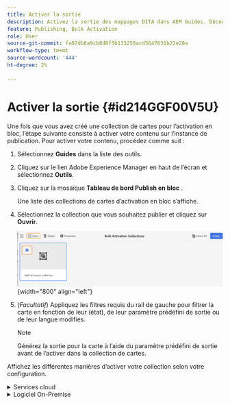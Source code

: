 ```yaml
---
title: Activer la sortie
description: Activez la sortie des mappages DITA dans AEM Guides. Découvrez comment activer votre contenu sur l’instance de publication.
feature: Publishing, Bulk Activation
role: User
source-git-commit: fa07db6a9cb8d8f5b133258acd5647631b22e28a
workflow-type: tm+mt
source-wordcount: '444'
ht-degree: 2%

---
```


# Activer la sortie {#id214GGF00V5U}

Une fois que vous avez créé une collection de cartes pour l’activation en bloc, l’étape suivante consiste à activer votre contenu sur l’instance de publication. Pour activer votre contenu, procédez comme suit :

1. Sélectionnez **Guides** dans la liste des outils.

1. Cliquez sur le lien Adobe Experience Manager en haut de l’écran et sélectionnez **Outils**.

1. Cliquez sur la mosaïque **Tableau de bord Publish en bloc** .

   Une liste des collections de cartes d’activation en bloc s’affiche.

1. Sélectionnez la collection que vous souhaitez publier et cliquez sur **Ouvrir**.

   ![](images/bulk-activation-collection-open.png){width="800" align="left"}

1. \(*Facultatif*\) Appliquez les filtres requis du rail de gauche pour filtrer la carte en fonction de leur \(état\), de leur paramètre prédéfini de sortie ou de leur langue modifiés.

   >[!NOTE]
   >
   >Générez la sortie pour la carte à l’aide du paramètre prédéfini de sortie avant de l’activer dans la collection de cartes.


Affichez les différentes manières d’activer votre collection selon votre configuration.

<details>
<summary> Services cloud </summary>

![bulk-collection-publish sur le service cloud](images/bulk-activation-collection-quick-publish-CS.png){width="650" align="left"}

Vous pouvez activer la sortie vers les instances **Preview** ou **Publish**.

**Aperçu**

* Pour activer la sortie des cartes sélectionnées, sélectionnez la sortie de carte prégénérée et sélectionnez **Publish to** > **Aperçu**.
* Pour activer la sortie de toutes les cartes DITA avec leurs paramètres prédéfinis configurés, cochez la case en regard de la colonne **Map**, puis sélectionnez **Publish to** > **Publish**.


**Publication**

* Pour activer la sortie des cartes sélectionnées, sélectionnez la sortie de carte prégénérée et sélectionnez **Publish to** > **Publish**.

* Pour activer la sortie de toutes les cartes DITA avec leurs paramètres prédéfinis configurés, cochez la case en regard de la carte (colonne), puis sélectionnez **Publish to** > **Publish**.


>[!NOTE]
> 
> La case à cocher d’une sortie de carte n’est activée que si vous avez généré la sortie pour une carte.

Un message de réussite s’affiche lorsque la sortie du mappage est mise en file d’attente pour publication.

Une fois que la sortie est activée pour les fichiers de mappage sélectionnés, l’onglet Historique d’audit est mis à jour et la dernière sortie activée s’affiche en haut. La colonne **Publié** est mise à jour avec la date et l’heure de publication.

</details>

<details>    
<summary>  Logiciel On-Premise </summary>


Utilisez l’une des méthodes suivantes :

* Pour activer la sortie des cartes sélectionnées, sélectionnez la sortie de carte prégénérée et sélectionnez **Quick Publish**.
* Pour activer la sortie de toutes les cartes DITA avec leurs paramètres prédéfinis configurés, cochez la case en regard de la carte (colonne), puis sélectionnez **Quick Publish.**
  ![bulk-collection-publish](images/bulk-activation-collection-quick-publish.png){width="650" align="left"}

  >[!NOTE]
  > 
  >La case à cocher d’une sortie de carte n’est activée que si vous avez généré la sortie pour une carte.


Un message de réussite s’affiche lorsque la sortie du mappage est mise en file d’attente pour publication.

Une fois que la sortie est activée pour les fichiers de mappage sélectionnés, l’onglet Historique d’audit est mis à jour et la dernière sortie activée s’affiche en haut. La colonne **Publié** est mise à jour avec la date et l’heure de publication.

**Rubrique parente : **[Activation en masse du contenu publié](conf-bulk-activation.md)
